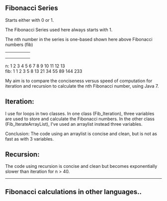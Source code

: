 Fibonacci Series
--
Starts either with 0 or 1.

The Fibonacci Series used here always starts with 1.

The nth number in the series is one-based shown here above Fibonacci numbers (fib)

|   |   |   |   |   |
|---|---|---|---|---|
|   |   |   |   |   |
|   |   |   |   |   |
|   |   |   |   |   |

  n:      1 2 3 4 5 6  7  8  9 10 11  12  13 </br>
  fib:  1 1 2 3 5 8 13 21 34 55 89 144 233

My aim is to compare the conciseness versus speed of computation for iteration and recursion to calculate the nth Fibonacci number, using Java 7.

Iteration:
-
I use for loops in two classes.
In one class (Fib_Iteration), three variables are used to store and calculate the Fibonacci numbers.
In the other class (Fib_IterateArrayList), I've used an arraylist instead three variables.

Conclusion: The code using an arraylist is concise and clean, but is not as fast as with 3 variables.

Recursion:
-
The code using recursion is concise and clean but becomes exponentially slower than iteration for n > 40.

-------------

Fibonacci calculations in other languages..
---
